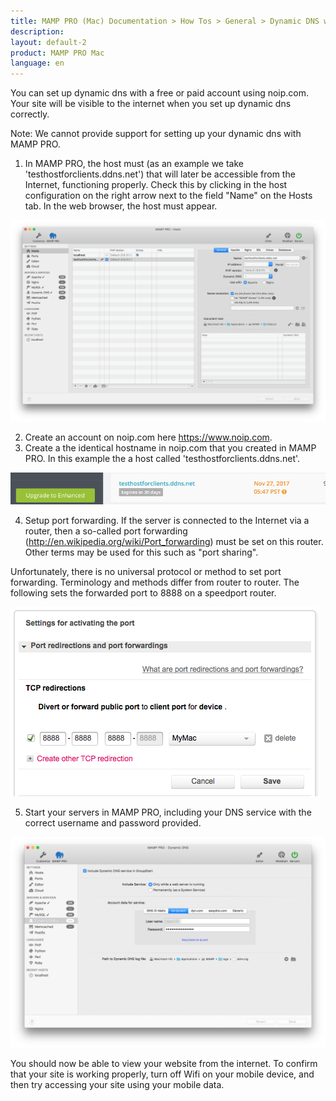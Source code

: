 ```yaml
---
title: MAMP PRO (Mac) Documentation > How Tos > General > Dynamic DNS with noip.com
description: 
layout: default-2
product: MAMP PRO Mac
language: en
---
```


You can set up dynamic dns with a free or paid account using noip.com. Your site will be visible to the internet when you set up dynamic dns correctly. 

<div class="alert" role="alert">
Note: We cannot provide support for setting up your dynamic dns with MAMP PRO.
</div>

1. In MAMP PRO, the host must (as an example we take 'testhostforclients.ddns.net') that will later be
accessible from the Internet, functioning properly. Check this by clicking in the host 
configuration on the right arrow next to the field "Name" on the Hosts tab. 
In the web browser, the host must appear.

![MAMP](/en/MAMP-PRO-Mac/How-Tos/General/noip/hostsMAMPPRO.png)

2. Create an account on noip.com here https://www.noip.com.
3. Create a the identical hostname in noip.com that you created in MAMP PRO. In this example the a host called 'testhostforclients.ddns.net'.

![MAMP](/en/MAMP-PRO-Mac/How-Tos/General/noip/hostName.png)

4. Setup port forwarding. If the server is connected to the Internet via a router, then a so-called port 
forwarding (http://en.wikipedia.org/wiki/Port_forwarding) must be set on this router. Other terms may be used for this such as "port sharing".

Unfortunately, there is no universal protocol or method to set port forwarding. 
Terminology and methods differ from router to router. The following sets the forwarded port to 8888 on a speedport router.

![MAMP](/en/MAMP-PRO-Mac/How-Tos/General/noip/portForwarding.png)

5. Start your servers in MAMP PRO, including your DNS service with the correct username and password provided.

![MAMP](/en/MAMP-PRO-Mac/How-Tos/General/noip/dynDNS.png)

You should now be able to view your website from the internet. To confirm that your site is working properly, turn off Wifi on your mobile device, and then try accessing your site using your mobile data.



